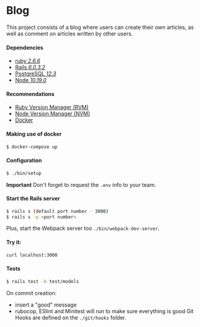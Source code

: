 # Blog
This project consists of a blog where users can create their own articles, as well as comment on articles written by other users.
#### Dependencies
* [ruby  *2.6.6*](https://www.ruby-lang.org)
* [Rails *6.0.3.2*](https://rubyonrails.org/)
* [PostgreSQL *12.3*](https://www.postgresql.org)
* [Node *10.19.0*](https://nodejs.org/en/)
#### Recommendations
* [Ruby Version Manager (RVM)](https://rvm.io)
* [Node Version Manager (NVM)](https://github.com/nvm-sh/nvm)
* [Docker](https://www.docker.com)
#### Making use of docker
```bash
$ docker-compose up
```
#### Configuration
```bash
$ ./bin/setup
```
**Important**
Don't forget to request the `.env` info to your team.
#### Start the Rails server
```bash
$ rails s (default port number - 3000)
$ rails s -p <port number>
```
Plus, start the Webpack server too `./bin/webpack-dev-server`.
#### Try it:
```bash
curl localhost:3000
```
#### Tests
```bash
$ rails test -b test/models
```

On commit creation:
- insert a "good" message
- rubocop, ESlint and Minitest will run to make sure everything is good
Git Hooks are defined on the `./git/hooks` folder.